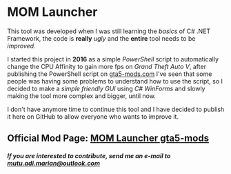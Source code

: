 # MOM Launcher
This tool was developed when I was still learning the *basics* of C# .NET Framework, the code is **really** *ugly* and the **entire** tool needs to be *improved*.

I started this project in **2016** as a simple *PowerShell* script to automatically change the CPU Affinity to gain more fps on *Grand Theft Auto V*, after publishing the PowerShell script on [gta5-mods.com](https://www.gta5-mods.com/) I've seen that some people was having some problems to understand how to use the script, so I decided to make a *simple friendly GUI* using *C#* *WinForms* and slowly making the tool more complex and bigger, until now.

I don't have anymore time to continue this tool and I have decided to publish it here on GitHub to allow everyone who wants to improve it.

## Official Mod Page: [MOM Launcher gta5-mods](https://www.gta5-mods.com/tools/mom-grand-theft-auto-v-launcher)

##### If you are interested to contribute, send me an e-mail to mutu.adi.marian@outlook.com
